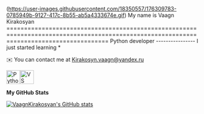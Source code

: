 (https://user-images.githubusercontent.com/18350557/176309783-0785949b-9127-417c-8b55-ab5a4333674e.gif) My name is Vaagn Kirakosyan ========================================================================================================================================= 
Python developer ---------------- 
I just started learning * 

✉️ You can contact me at [Kirakosyn.vaagn@yandex.ru](mailto:Kirakosyn.vaagn@yandex.ru)

<p align="left"> <a href="https://www.python.org/" target="_blank" rel="noreferrer"><img src="https://raw.githubusercontent.com/danielcranney/readme-generator/main/public/icons/skills/python-colored.svg" alt="Python" title="Python" width="36" height="36" /></a><a href="https://code.visualstudio.com/" target="_blank" rel="noreferrer"><img src="https://raw.githubusercontent.com/danielcranney/readme-generator/main/public/icons/skills/visualstudiocode-colored.svg" alt="VS Code" title="VS Code" width="36" height="36" /></a> </p>

<b>My GitHub Stats</b>

<a href="http://www.github.com/VaagnKirakosyan"><img src="https://github-readme-stats.vercel.app/api?username=VaagnKirakosyan&show_icons=true&hide=&count_private=true&title_color=0891b2&text_color=ffffff&icon_color=0891b2&bg_color=1c1917&hide_border=true&show_icons=true" alt="VaagnKirakosyan's GitHub stats" /></a>

